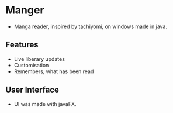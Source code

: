 # Manger
* Manga reader, inspired by tachiyomi, on windows made in java.

## Features
* Live liberary updates
* Customisation
* Remembers, what has been read

## User Interface
* UI was made with javaFX.
